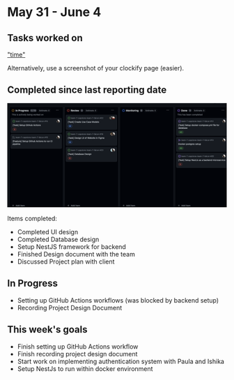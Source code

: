 # May 31 - June 4

## Tasks worked on

["time"](time.png)

Alternatively, use a screenshot of your clockify page (easier).

## Completed since last reporting date

!["github"](github.png)

Items completed:
- Completed UI design
- Completed Database design
- Setup NestJS framework for backend
- Finished Design document with the team
- Discussed Project plan with client

## In Progress
- Setting up GitHub Actions workflows (was blocked by backend setup)
- Recording Project Design Document

## This week's goals
- Finish setting up GitHub Actions workflow
- Finish recording project design document
- Start work on implementing authentication system with Paula and Ishika
- Setup NestJs to run within docker environment
